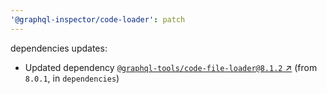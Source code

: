 ```yaml
---
'@graphql-inspector/code-loader': patch
---
```

dependencies updates:
  - Updated dependency [`@graphql-tools/code-file-loader@8.1.2`
    ↗︎](https://www.npmjs.com/package/@graphql-tools/code-file-loader/v/8.1.2) (from `8.0.1`, in
    `dependencies`)
